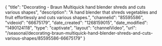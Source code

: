 {
    "title": "Decorating - Braun Multiquick hand blender shreds and cuts various shapes",
    "description": "A hand blender that shreds vegetables and fruit effortlessly and cuts various shapes.",
    "channelid": "85595586",
    "videoid": "66675179",
    "date_created": "1268159015",
    "date_modified": "1490124118",
    "type": "captivate",
    "layout": "channelVideo",
    "url": "\/seasonal\/decorating-braun-multiquick-hand-blender-shreds-and-cuts-various-shapes\/85595586-66675179"
}